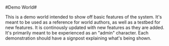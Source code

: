#Demo World#

This is a demo world intended to show off basic features of the system. It's meant to be used as a reference for world authors, as well as a testbed for new features. It is continously updated with new features as they are added.
It's primarily meant to be experienced as an "admin" character. Each demonstration should have a signpost explaining what's being shown.